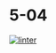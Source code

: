 # 5-04
[![linter](https://github.com/Rewa718/5-04/workflows/linter/badge.svg)](https://github.com/marketplace/actions/super-linter)
